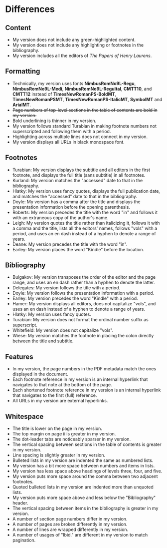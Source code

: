 Differences
===========

Content
-------

- My version does not include any green-highlighted content.
- My version does not include any highlighting or footnotes in the bibliography.
- My version includes all the editors of _The Papers of Henry Laurens_.

Formatting
----------

- Technically, my version uses fonts **NimbusRomNo9L-Regu**,
  **NimbusRomNo9L-Medi**, **NimbusRomNo9L-ReguItal**, **CMTT10**, and **CMTT12**
  instead of **TimesNewRomanPS-BoldMT**, **TimesNewRomanPSMT**,
  **TimesNewRomanPS-ItalicMT**, **SymbolMT** and **ArialMT**.
- <strike>Page numbers of top-level sections in the table of contents are bold in my
  version.</strike>
- Bold underlining is thinner in my version.
- My version follows standard Turabian in making footnote numbers not
  superscripted and following them with a period.
- Highlighting across multiple lines does not connect in my version.
- My version displays all URLs in black monospace font.

Footnotes
---------

- Turabian: My version displays the subtitle and all editors in the first
  footnote, and displays the full title (sans subtitle) in all footnotes.
- Kurland: My version matches the "accessed" date to that in the bibliography.
- Hlatky: My version uses fancy quotes, displays the full publication date, and
  matches the "accessed" date to that in the bibliography.
- Doyle: My version has a comma after the title and displays the presentation
  information before the opening parenthesis.
- Roberts: My version precedes the title with the word "in" and follows it with
  an extraneous copy of the author's name.
- Leigh: My version quotes the title rather than italicizing it, follows it with
  a comma and the title, lists all the editors' names, follows "vols" with a
  period, and uses an en dash instead of a hyphen to denote a range of years.
- Deane: My version precedes the title with the word "in".
- Earley: My version places the word "Kindle" before the location.

Bibliography
------------

- Bulgakov: My version transposes the order of the editor and the page range,
  and uses an en dash rather than a hyphen to denote the latter.
- Delegates: My version follows the title with a period.
- Doyle: My version follows the presentation information with a period.
- Earley: My version precedes the word "Kindle" with a period.
- Hamer: My version displays all editors, does not capitalize "vols", and uses
  an en dash instead of a hyphen to denote a range of years.
- Hlatky: My version uses fancy quotes.
- Turabian: My version does not format the ordinal number suffix as superscript.
- Whitefield: My version does not capitalize "vols".
- Wiese: My version matches the footnote in placing the colon directly between
  the title and subtitle.

Features
--------

- In my version, the page numbers in the PDF metadata match the ones displayed
  in the document.
- Each footnote reference in my version is an internal hyperlink that navigates
  to that note at the bottom of the page.
- Each shortened footnote reference in my version is an internal hyperlink that
  navigates to the first (full) reference.
- All URLs in my version are external hyperlinks.

Whitespace
----------

- The title is lower on the page in my version.
- The top margin on page ii is greater in my version.
- The dot-leader tabs are noticeably sparser in my version.
- The vertical spacing between sections in the table of contents is greater in
  my version.
- Line spacing is slightly greater in my version.
- Bulleted lists in my version are indented the same as numbered lists.
- My version has a bit more space between numbers and items in lists.
- My version has less space above headings of levels three, four, and five.
- My version puts more space around the comma between two adjacent footnotes.
- Quoted bulleted lists in my version are indented more than unquoted lists.
- My version puts more space above and less below the "Bibliography" header.
- The vertical spacing between items in the bibliography is greater in my
  version.
- A number of section page numbers differ in my version.
- A number of pages are broken differently in my version.
- A number of lines are wrapped differently in my version.
- A number of usages of "Ibid." are different in my version to match pagination.
